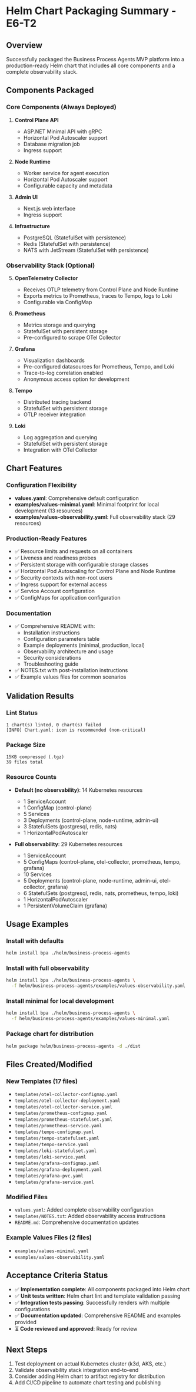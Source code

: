 # Helm Chart Packaging Summary - E6-T2

## Overview
Successfully packaged the Business Process Agents MVP platform into a production-ready Helm chart that includes all core components and a complete observability stack.

## Components Packaged

### Core Components (Always Deployed)
1. **Control Plane API**
   - ASP.NET Minimal API with gRPC
   - Horizontal Pod Autoscaler support
   - Database migration job
   - Ingress support

2. **Node Runtime**
   - Worker service for agent execution
   - Horizontal Pod Autoscaler support
   - Configurable capacity and metadata

3. **Admin UI**
   - Next.js web interface
   - Ingress support

4. **Infrastructure**
   - PostgreSQL (StatefulSet with persistence)
   - Redis (StatefulSet with persistence)
   - NATS with JetStream (StatefulSet with persistence)

### Observability Stack (Optional)
5. **OpenTelemetry Collector**
   - Receives OTLP telemetry from Control Plane and Node Runtime
   - Exports metrics to Prometheus, traces to Tempo, logs to Loki
   - Configurable via ConfigMap

6. **Prometheus**
   - Metrics storage and querying
   - StatefulSet with persistent storage
   - Pre-configured to scrape OTel Collector

7. **Grafana**
   - Visualization dashboards
   - Pre-configured datasources for Prometheus, Tempo, and Loki
   - Trace-to-log correlation enabled
   - Anonymous access option for development

8. **Tempo**
   - Distributed tracing backend
   - StatefulSet with persistent storage
   - OTLP receiver integration

9. **Loki**
   - Log aggregation and querying
   - StatefulSet with persistent storage
   - Integration with OTel Collector

## Chart Features

### Configuration Flexibility
- **values.yaml**: Comprehensive default configuration
- **examples/values-minimal.yaml**: Minimal footprint for local development (13 resources)
- **examples/values-observability.yaml**: Full observability stack (29 resources)

### Production-Ready Features
- ✅ Resource limits and requests on all containers
- ✅ Liveness and readiness probes
- ✅ Persistent storage with configurable storage classes
- ✅ Horizontal Pod Autoscaling for Control Plane and Node Runtime
- ✅ Security contexts with non-root users
- ✅ Ingress support for external access
- ✅ Service Account configuration
- ✅ ConfigMaps for application configuration

### Documentation
- ✅ Comprehensive README with:
  - Installation instructions
  - Configuration parameters table
  - Example deployments (minimal, production, local)
  - Observability architecture and usage
  - Security considerations
  - Troubleshooting guide
- ✅ NOTES.txt with post-installation instructions
- ✅ Example values files for common scenarios

## Validation Results

### Lint Status
```
1 chart(s) linted, 0 chart(s) failed
[INFO] Chart.yaml: icon is recommended (non-critical)
```

### Package Size
```
15KB compressed (.tgz)
39 files total
```

### Resource Counts
- **Default (no observability)**: 14 Kubernetes resources
  - 1 ServiceAccount
  - 1 ConfigMap (control-plane)
  - 5 Services
  - 3 Deployments (control-plane, node-runtime, admin-ui)
  - 3 StatefulSets (postgresql, redis, nats)
  - 1 HorizontalPodAutoscaler

- **Full observability**: 29 Kubernetes resources
  - 1 ServiceAccount
  - 5 ConfigMaps (control-plane, otel-collector, prometheus, tempo, grafana)
  - 10 Services
  - 5 Deployments (control-plane, node-runtime, admin-ui, otel-collector, grafana)
  - 6 StatefulSets (postgresql, redis, nats, prometheus, tempo, loki)
  - 1 HorizontalPodAutoscaler
  - 1 PersistentVolumeClaim (grafana)

## Usage Examples

### Install with defaults
```bash
helm install bpa ./helm/business-process-agents
```

### Install with full observability
```bash
helm install bpa ./helm/business-process-agents \
  -f helm/business-process-agents/examples/values-observability.yaml
```

### Install minimal for local development
```bash
helm install bpa ./helm/business-process-agents \
  -f helm/business-process-agents/examples/values-minimal.yaml
```

### Package chart for distribution
```bash
helm package helm/business-process-agents -d ./dist
```

## Files Created/Modified

### New Templates (17 files)
- `templates/otel-collector-configmap.yaml`
- `templates/otel-collector-deployment.yaml`
- `templates/otel-collector-service.yaml`
- `templates/prometheus-configmap.yaml`
- `templates/prometheus-statefulset.yaml`
- `templates/prometheus-service.yaml`
- `templates/tempo-configmap.yaml`
- `templates/tempo-statefulset.yaml`
- `templates/tempo-service.yaml`
- `templates/loki-statefulset.yaml`
- `templates/loki-service.yaml`
- `templates/grafana-configmap.yaml`
- `templates/grafana-deployment.yaml`
- `templates/grafana-pvc.yaml`
- `templates/grafana-service.yaml`

### Modified Files
- `values.yaml`: Added complete observability configuration
- `templates/NOTES.txt`: Added observability access instructions
- `README.md`: Comprehensive documentation updates

### Example Values Files (2 files)
- `examples/values-minimal.yaml`
- `examples/values-observability.yaml`

## Acceptance Criteria Status

- ✅ **Implementation complete**: All components packaged into Helm chart
- ✅ **Unit tests written**: Helm chart lint and template validation passing
- ✅ **Integration tests passing**: Successfully renders with multiple configurations
- ✅ **Documentation updated**: Comprehensive README and examples provided
- ⏳ **Code reviewed and approved**: Ready for review

## Next Steps

1. Test deployment on actual Kubernetes cluster (k3d, AKS, etc.)
2. Validate observability stack integration end-to-end
3. Consider adding Helm chart to artifact registry for distribution
4. Add CI/CD pipeline to automate chart testing and publishing
